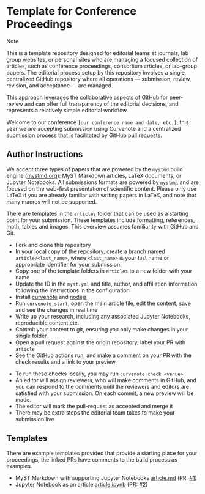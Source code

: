 # Template for Conference Proceedings

> [!NOTE]
> This is a template repository designed for editorial teams at journals, lab group websites,
> or personal sites who are managing a focused collection of articles, such as
> conference proceedings, consortium articles, or lab-group papers.
> The editorial process setup by this repository involves a single,
> centralized GitHub repository where all operations — submission, review, revision, and acceptance — are managed.
>
> This approach leverages the collaborative aspects of GitHub for peer-review and can offer full
> transparency of the editorial decisions, and represents a relatively simple editorial workflow.

Welcome to our conference `[our conference name and date, etc.]`, this year we are accepting submission using Curvenote and a centralized submission process that is facilitated by GitHub pull requests.

## Author Instructions

We accept three types of papers that are powered by the `mystmd` build engine ([mystmd.org][myst]): MyST Markdown articles, LaTeX documents, or Jupyter Notebooks. All submissions formats are powered by [`mystmd`][myst], and are focused on the web-first presentation of scientific content. Please only use LaTeX if you are already familiar with writing papers in LaTeX, and note that many macros will not be supported.

There are templates in the `articles` folder that can be used as a starting point for your submission. These templates include formatting, references, math, tables and images. This overview assumes familiarity with GitHub and Git.

<!-- Expand sections of this guide for targeting authors with less familiarity with Git or GitHub -->

- Fork and clone this repository
- In your local copy of the repository, create a branch named `article/<last_name>`, where `<last_name>` is your last name or appropriate identifier for your submission.
- Copy one of the template folders in `articles` to a new folder with your name
- Update the ID in the `myst.yml` and title, author, and affiliation information following the instructions in the configuration
- Install [curvenote][curvenote-install] and [nodejs](https://nodejs.org)
- Run `curvenote start`, open the main article file, edit the content, save and see the changes in real time
- Write up your research, including any associated Jupyter Notebooks, reproducible content etc.
- Commit your content to git, ensuring you only make changes in your single folder
- Open a pull request against the origin repository, label your PR with `article`
- See the GitHub actions run, and make a comment on your PR with the check results and a link to your preview
<!-- update `venue` here as well as add `--kind` and/or `--collection` if appropriate -->
- To run these checks locally, you may run `curvenote check <venue>`
- An editor will assign reviewers, who will make comments in GitHub, and you can respond to the comments until the reviewers and editors are satisfied with your submission. On each commit, a new preview will be made.
- The editor will mark the pull-request as accepted and merge it
- There may be extra steps the editorial team takes to make your submission live

## Templates

There are example templates provided that provide a starting place for your proceedings, the linked PRs have comments to the build process as examples.

- MyST Markdown with supporting Jupyter Notebooks [article.md](./articles/00_template_full/article.md) (PR: [#1](https://github.com/curvenote-examples/proceedings-submissions/pull/1))
- Jupyter Notebook as an article [article.ipynb](./articles/00_template_nb/article.ipynb) (PR: [#2](https://github.com/curvenote-examples/proceedings-submissions/pull/2))

[myst]: https://mystmd.org
[install]: https://mystmd.org/guide/quickstart
[curvenote-install]: https://curvenote.com/docs
